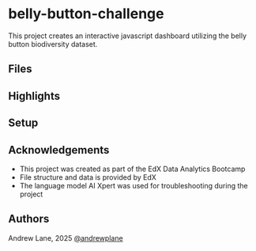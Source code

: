 # belly-button-challenge

This project creates an interactive javascript dashboard utilizing the belly button biodiversity dataset.

## Files


## Highlights


## Setup


## Acknowledgements
 - This project was created as part of the EdX Data Analytics Bootcamp
 - File structure and data is provided by EdX
 - The language model AI Xpert was used for troubleshooting during the project

## Authors
Andrew Lane, 2025
[@andrewplane](https://github.com/andrewplane)
